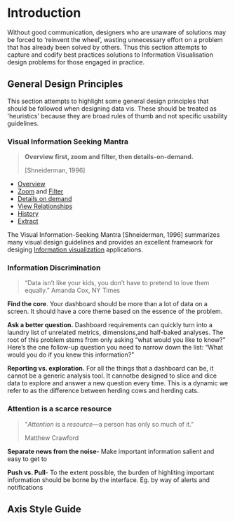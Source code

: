 # Introduction

Without good communication, designers who are unaware of solutions may be forced to ‘reinvent the wheel’, wasting unnecessary effort on a problem that has already been solved by others. Thus this section attempts to capture and codify  best practices solutions to Information Visualisation design problems for those engaged in practice.

## General Design Principles

This section attempts to highlight some general design principles that should be followed when designing data vis. These should be treated as 'heuristics' because they are broad rules of thumb and not specific usability guidelines.

### Visual Information Seeking Mantra

> **Overview first, zoom and filter, then details-on-demand.** 
>
> [Shneiderman, 1996]

- [Overview](http://www.infovis-wiki.net/index.php?title=Overview)
- [Zoom](http://www.infovis-wiki.net/index.php?title=Zoom) and [Filter](http://www.infovis-wiki.net/index.php?title=Filtering)
- [Details on demand](http://www.infovis-wiki.net/index.php?title=Details_on_demand)
- [View Relationships](http://www.infovis-wiki.net/index.php?title=View_Relationships&action=edit&redlink=1)
- [History](http://www.infovis-wiki.net/index.php?title=History&action=edit&redlink=1)
- [Extract](http://www.infovis-wiki.net/index.php?title=Extract&action=edit&redlink=1)

The Visual Information-Seeking Mantra [Shneiderman, 1996] summarizes many visual design guidelines and provides an excellent framework for desiging [Information visualization](http://www.infovis-wiki.net/index.php?title=Information_visualization) applications.

### Information Discrimination

> “Data isn’t like your kids, you don’t have to pretend to love them equally.”
> Amanda Cox, NY Times



**Find the core**. Your dashboard should be more than a lot of data on a screen. It should have a core theme based on the essence of the problem.

**Ask a better question.** Dashboard requirements can quickly turn into a laundry list of unrelated metrics, dimensions,and half-baked analyses. The root of this problem stems from only asking “what would you like to know?” Here’s the one follow-up question you need to narrow down the list: “What would you do if you knew this information?” 

**Reporting vs. exploration.** For all the things that a dashboard can be, it cannot be a generic analysis tool. It cannotbe designed to slice and dice data to explore and answer a new question every time. This is a dynamic we refer to as the difference between herding cows and herding cats.

### Attention is a scarce resource

> "*Attention* is a *resource*—a person has only so much of it."
>
> Matthew Crawford

**Separate news from the noise**- Make important information salient and  easy to get to

**Push vs. Pull**- To the extent possible, the burden of highliting important information should be borne by the interface. Eg. by way of alerts and notifications




## Axis Style Guide

